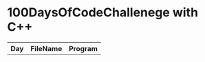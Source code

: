 <h1> 100DaysOfCodeChallenege with C++ </h1>
<table>
 <tr>
    <th>Day</th>
    <th>FileName</th>
    <th>Program</th>
  </tr>
  
  
</table>

  
